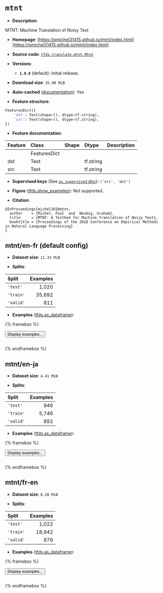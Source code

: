 <div itemscope itemtype="http://schema.org/Dataset">
  <div itemscope itemprop="includedInDataCatalog" itemtype="http://schema.org/DataCatalog">
    <meta itemprop="name" content="TensorFlow Datasets" />
  </div>
  <meta itemprop="name" content="mtnt" />
  <meta itemprop="description" content="MTNT: Machine Translation of Noisy Text&#10;&#10;To use this dataset:&#10;&#10;```python&#10;import tensorflow_datasets as tfds&#10;&#10;ds = tfds.load(&#x27;mtnt&#x27;, split=&#x27;train&#x27;)&#10;for ex in ds.take(4):&#10;  print(ex)&#10;```&#10;&#10;See [the guide](https://www.tensorflow.org/datasets/overview) for more&#10;informations on [tensorflow_datasets](https://www.tensorflow.org/datasets).&#10;&#10;" />
  <meta itemprop="url" content="https://www.tensorflow.org/datasets/catalog/mtnt" />
  <meta itemprop="sameAs" content="https://pmichel31415.github.io/mtnt/index.html" />
  <meta itemprop="citation" content="@InProceedings{michel2018mtnt,&#10;  author    = {Michel, Paul  and  Neubig, Graham},&#10;  title     = {MTNT: A Testbed for Machine Translation of Noisy Text},&#10;  booktitle = {Proceedings of the 2018 Conference on Empirical Methods in Natural Language Processing}&#10;}" />
</div>

# `mtnt`


*   **Description**:

MTNT: Machine Translation of Noisy Text

*   **Homepage**:
    [https://pmichel31415.github.io/mtnt/index.html](https://pmichel31415.github.io/mtnt/index.html)

*   **Source code**:
    [`tfds.translate.mtnt.Mtnt`](https://github.com/tensorflow/datasets/tree/master/tensorflow_datasets/translate/mtnt/mtnt.py)

*   **Versions**:

    *   **`1.0.0`** (default): Initial release.

*   **Download size**: `35.08 MiB`

*   **Auto-cached**
    ([documentation](https://www.tensorflow.org/datasets/performances#auto-caching)):
    Yes

*   **Feature structure**:

```python
FeaturesDict({
    'dst': Text(shape=(), dtype=tf.string),
    'src': Text(shape=(), dtype=tf.string),
})
```

*   **Feature documentation**:

Feature | Class        | Shape | Dtype     | Description
:------ | :----------- | :---- | :-------- | :----------
        | FeaturesDict |       |           |
dst     | Text         |       | tf.string |
src     | Text         |       | tf.string |

*   **Supervised keys** (See
    [`as_supervised` doc](https://www.tensorflow.org/datasets/api_docs/python/tfds/load#args)):
    `('src', 'dst')`

*   **Figure**
    ([tfds.show_examples](https://www.tensorflow.org/datasets/api_docs/python/tfds/visualization/show_examples)):
    Not supported.

*   **Citation**:

```
@InProceedings{michel2018mtnt,
  author    = {Michel, Paul  and  Neubig, Graham},
  title     = {MTNT: A Testbed for Machine Translation of Noisy Text},
  booktitle = {Proceedings of the 2018 Conference on Empirical Methods in Natural Language Processing}
}
```


## mtnt/en-fr (default config)

*   **Dataset size**: `11.33 MiB`

*   **Splits**:

Split     | Examples
:-------- | -------:
`'test'`  | 1,020
`'train'` | 35,692
`'valid'` | 811

*   **Examples**
    ([tfds.as_dataframe](https://www.tensorflow.org/datasets/api_docs/python/tfds/as_dataframe)):

<!-- mdformat off(HTML should not be auto-formatted) -->

{% framebox %}

<button id="displaydataframe">Display examples...</button>
<div id="dataframecontent" style="overflow-x:auto"></div>
<script>
const url = "https://storage.googleapis.com/tfds-data/visualization/dataframe/mtnt-en-fr-1.0.0.html";
const dataButton = document.getElementById('displaydataframe');
dataButton.addEventListener('click', async () => {
  // Disable the button after clicking (dataframe loaded only once).
  dataButton.disabled = true;

  const contentPane = document.getElementById('dataframecontent');
  try {
    const response = await fetch(url);
    // Error response codes don't throw an error, so force an error to show
    // the error message.
    if (!response.ok) throw Error(response.statusText);

    const data = await response.text();
    contentPane.innerHTML = data;
  } catch (e) {
    contentPane.innerHTML =
        'Error loading examples. If the error persist, please open '
        + 'a new issue.';
  }
});
</script>

{% endframebox %}

<!-- mdformat on -->

## mtnt/en-ja

*   **Dataset size**: `4.41 MiB`

*   **Splits**:

Split     | Examples
:-------- | -------:
`'test'`  | 946
`'train'` | 5,746
`'valid'` | 892

*   **Examples**
    ([tfds.as_dataframe](https://www.tensorflow.org/datasets/api_docs/python/tfds/as_dataframe)):

<!-- mdformat off(HTML should not be auto-formatted) -->

{% framebox %}

<button id="displaydataframe">Display examples...</button>
<div id="dataframecontent" style="overflow-x:auto"></div>
<script>
const url = "https://storage.googleapis.com/tfds-data/visualization/dataframe/mtnt-en-ja-1.0.0.html";
const dataButton = document.getElementById('displaydataframe');
dataButton.addEventListener('click', async () => {
  // Disable the button after clicking (dataframe loaded only once).
  dataButton.disabled = true;

  const contentPane = document.getElementById('dataframecontent');
  try {
    const response = await fetch(url);
    // Error response codes don't throw an error, so force an error to show
    // the error message.
    if (!response.ok) throw Error(response.statusText);

    const data = await response.text();
    contentPane.innerHTML = data;
  } catch (e) {
    contentPane.innerHTML =
        'Error loading examples. If the error persist, please open '
        + 'a new issue.';
  }
});
</script>

{% endframebox %}

<!-- mdformat on -->

## mtnt/fr-en

*   **Dataset size**: `8.28 MiB`

*   **Splits**:

Split     | Examples
:-------- | -------:
`'test'`  | 1,022
`'train'` | 18,942
`'valid'` | 876

*   **Examples**
    ([tfds.as_dataframe](https://www.tensorflow.org/datasets/api_docs/python/tfds/as_dataframe)):

<!-- mdformat off(HTML should not be auto-formatted) -->

{% framebox %}

<button id="displaydataframe">Display examples...</button>
<div id="dataframecontent" style="overflow-x:auto"></div>
<script>
const url = "https://storage.googleapis.com/tfds-data/visualization/dataframe/mtnt-fr-en-1.0.0.html";
const dataButton = document.getElementById('displaydataframe');
dataButton.addEventListener('click', async () => {
  // Disable the button after clicking (dataframe loaded only once).
  dataButton.disabled = true;

  const contentPane = document.getElementById('dataframecontent');
  try {
    const response = await fetch(url);
    // Error response codes don't throw an error, so force an error to show
    // the error message.
    if (!response.ok) throw Error(response.statusText);

    const data = await response.text();
    contentPane.innerHTML = data;
  } catch (e) {
    contentPane.innerHTML =
        'Error loading examples. If the error persist, please open '
        + 'a new issue.';
  }
});
</script>

{% endframebox %}

<!-- mdformat on -->